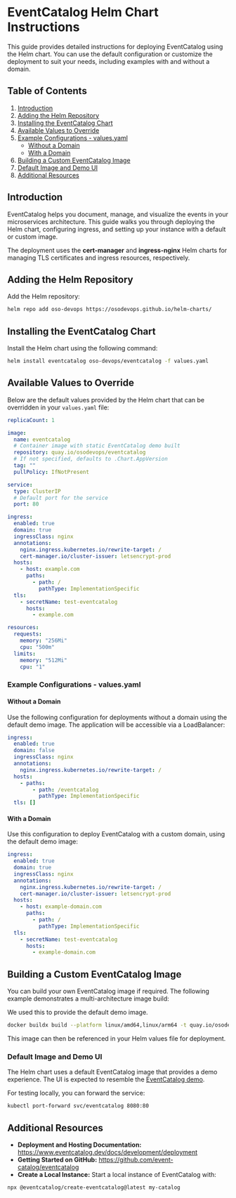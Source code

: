 # EventCatalog Helm Chart Instructions

This guide provides detailed instructions for deploying EventCatalog using the Helm chart. You can use the default configuration or customize the deployment to suit your needs, including examples with and without a domain.

## Table of Contents

1. [Introduction](#introduction)
2. [Adding the Helm Repository](#adding-the-helm-repository)
3. [Installing the EventCatalog Chart](#installing-the-eventcatalog-chart)
4. [Available Values to Override](#available-values-to-override)
5. [Example Configurations - values.yaml](#example-configurations---valuesyaml)
   - [Without a Domain](#without-a-domain)
   - [With a Domain](#with-a-domain)
6. [Building a Custom EventCatalog Image](#building-a-custom-eventcatalog-image)
7. [Default Image and Demo UI](#default-image-and-demo-ui)
8. [Additional Resources](#additional-resources)

## Introduction

EventCatalog helps you document, manage, and visualize the events in your microservices architecture. This guide walks you through deploying the Helm chart, configuring ingress, and setting up your instance with a default or custom image.

The deployment uses the **cert-manager** and **ingress-nginx** Helm charts for managing TLS certificates and ingress resources, respectively.

## Adding the Helm Repository

Add the Helm repository:

```bash
helm repo add oso-devops https://osodevops.github.io/helm-charts/
```

## Installing the EventCatalog Chart

Install the Helm chart using the following command:

```bash
helm install eventcatalog oso-devops/eventcatalog -f values.yaml
```

## Available Values to Override

Below are the default values provided by the Helm chart that can be overridden in your `values.yaml` file:

```yaml
replicaCount: 1

image:
  name: eventcatalog
  # Container image with static EventCatalog demo built
  repository: quay.io/osodevops/eventcatalog
  # If not specified, defaults to .Chart.AppVersion
  tag: ""
  pullPolicy: IfNotPresent

service:
  type: ClusterIP
  # Default port for the service
  port: 80

ingress:
  enabled: true
  domain: true
  ingressClass: nginx
  annotations:
    nginx.ingress.kubernetes.io/rewrite-target: /
    cert-manager.io/cluster-issuer: letsencrypt-prod
  hosts:
    - host: example.com
      paths:
        - path: /
          pathType: ImplementationSpecific
  tls:
    - secretName: test-eventcatalog
      hosts:
        - example.com

resources:
  requests:
    memory: "256Mi"
    cpu: "500m"
  limits:
    memory: "512Mi"
    cpu: "1"
```

### Example Configurations - values.yaml
#### Without a Domain
Use the following configuration for deployments without a domain using the default demo image. The application will be accessible via a LoadBalancer:
```yaml
ingress:
  enabled: true
  domain: false
  ingressClass: nginx
  annotations:
    nginx.ingress.kubernetes.io/rewrite-target: /
  hosts:
    - paths:
        - path: /eventcatalog
          pathType: ImplementationSpecific
  tls: []

```

#### With a Domain
Use this configuration to deploy EventCatalog with a custom domain, using the default demo image:

```yaml
ingress:
  enabled: true
  domain: true
  ingressClass: nginx
  annotations:
    nginx.ingress.kubernetes.io/rewrite-target: /
    cert-manager.io/cluster-issuer: letsencrypt-prod
  hosts:
    - host: example-domain.com
      paths:
        - path: /
          pathType: ImplementationSpecific
  tls:
    - secretName: test-eventcatalog
      hosts:
        - example-domain.com
```

## Building a Custom EventCatalog Image
You can build your own EventCatalog image if required. The following example demonstrates a multi-architecture image build:

We used this to provide the default demo image.

```bash
docker buildx build --platform linux/amd64,linux/arm64 -t quay.io/osodevops/eventcatalog:1.0.1 --push .
```

This image can then be referenced in your Helm values file for deployment.

### Default Image and Demo UI
The Helm chart uses a default EventCatalog image that provides a demo experience. The UI is expected to resemble the [EventCatalog demo](https://demo.eventcatalog.dev).

For testing locally, you can forward the service:

```bash
kubectl port-forward svc/eventcatalog 8080:80
```

## Additional Resources
- **Deployment and Hosting Documentation:** https://www.eventcatalog.dev/docs/development/deployment
- **Getting Started on GitHub:** https://github.com/event-catalog/eventcatalog
- **Create a Local Instance:** Start a local instance of EventCatalog with:

```bash
npx @eventcatalog/create-eventcatalog@latest my-catalog
```